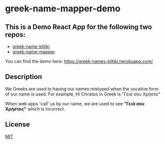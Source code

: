 # greek-name-mapper-demo

## This is a Demo React App for the following two repos:

* [greek-name-klitiki](https://github.com/chrispanag/greek-name-klitiki)
* [greek-name-mapper](https://github.com/chrispanag/greek-name-mapper)

You can find the demo here: https://greek-names-klitiki.herokuapp.com/

## Description

We Greeks are used to having our names mistyped when the vocative form of our name is used.
For example, Hi Christos in Greek is "Γειά σου Χρήστο"

When web apps 'call' us by our name, we are used to see **"Γειά σου Χρήστος"** which is incorrect.

## License

[MIT](LICENSE)
